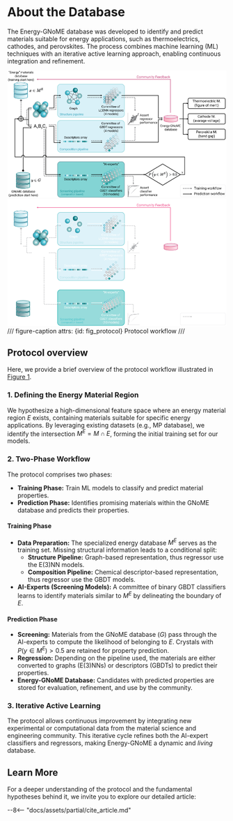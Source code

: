 # About the Database

The Energy-GNoME database was developed to identify and predict materials suitable for energy applications, such as thermoelectrics, cathodes, and perovskites.
The process combines machine learning (ML) techniques with an iterative active learning approach, enabling continuous integration and refinement.

![Workflow](../assets/img/about_db/workflow_light.png#only-light)
![Workflow](../assets/img/about_db/workflow_dark.png#only-dark)
/// figure-caption
    attrs: {id: fig_protocol}
Protocol workflow
///

## Protocol overview

Here, we provide a brief overview of the protocol workflow illustrated in [Figure 1](#fig_protocol).

### 1. Defining the Energy Material Region

We hypothesize a high-dimensional feature space where an energy material region $E$ exists, containing materials suitable for specific energy applications. By leveraging existing datasets (e.g., MP database), we identify the intersection $M^E = M \cap E$, forming the initial training set for our models.

### 2. Two-Phase Workflow

The protocol comprises two phases:

- **Training Phase:** Train ML models to classify and predict material properties.
- **Prediction Phase:** Identifies promising materials within the GNoME database and predicts their properties.

#### Training Phase

- **Data Preparation:** The specialized energy database $M^E$ serves as the training set. Missing structural information leads to a conditional split:
  - **Structure Pipeline:** Graph-based representation, thus regressor use the E(3)NN models.
  - **Composition Pipeline:** Chemical descriptor-based representation, thus regressor use the GBDT models.
- **AI-Experts (Screening Models):** A committee of binary GBDT classifiers learns to identify materials similar to $M^E$ by delineating the boundary of $E$.

#### Prediction Phase

- **Screening:** Materials from the GNoME database ($G$) pass through the AI-experts to compute the likelihood of belonging to $E$. Crystals with $P(y \in M^E) > 0.5$ are retained for property prediction.
- **Regression:** Depending on the pipeline used, the materials are either converted to graphs (E(3)NNs) or descriptors (GBDTs) to predict their properties.
- **Energy-GNoME Database:** Candidates with predicted properties are stored for evaluation, refinement, and use by the community.

### 3. Iterative Active Learning

The protocol allows continuous improvement by integrating new experimental or computational data from the material science and engineering community.
This iterative cycle refines both the AI-expert classifiers and regressors, making Energy-GNoME a dynamic and *living* database.

## Learn More

For a deeper understanding of the protocol and the fundamental hypotheses behind it, we invite you to explore our detailed article:

--8<-- "docs/assets/partial/cite_article.md"
